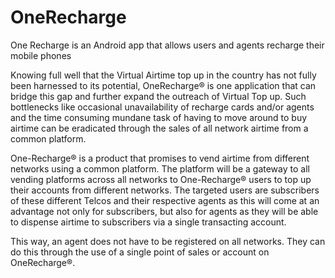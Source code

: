 # OneRecharge

One Recharge is an Android app that allows users and agents recharge their mobile phones

Knowing full well that the Virtual Airtime top up in the country has not fully been harnessed to its potential, OneRecharge® is one application that can bridge this gap and further expand the outreach of Virtual Top up. Such bottlenecks like occasional unavailability of recharge cards and/or agents and the time consuming mundane task of having to move around to buy airtime can be eradicated through the sales of all network airtime from a common platform. 

One-Recharge® is a product that promises to vend airtime from different networks using a common platform. The platform will be a gateway to all vending platforms across all networks to One-Recharge® users to top up their accounts from different networks. The targeted users are subscribers of these different Telcos and their respective agents as this will come at an advantage not only for subscribers, but also for agents as they will be able to dispense airtime to subscribers via a single transacting account. 

This way, an agent does not have to be registered on all networks. They can do this through the use of a single point of sales or account on OneRecharge®.
